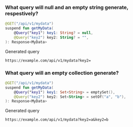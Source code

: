 ### What query will null and an empty string generate, respestively?
```kotlin
@GET("/api/v1/mydata")
suspend fun getMyData(
    @Query("key1") key1: String? = null,
    @Query("key2") key2: String? = "",
): Response<MyData>
```

Generated query
```
https://example.com/api/v1/mydata?key2=
```

### What query will an empty collection generate?
```kotlin
@GET("/api/v1/mydata")
suspend fun getMyData(
    @Query("key1") key1: Set<String> = emptySet(),
    @Query("key2") key2: Set<String> = setOf("a", "b"),
): Response<MyData>
```

Generated query
```
https://example.com/api/v1/mydata?key2=a&key2=b
```